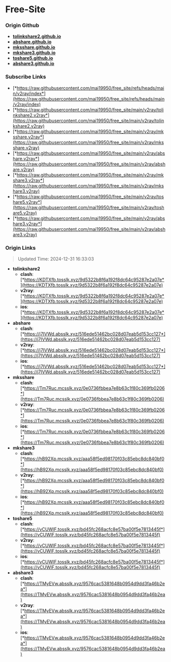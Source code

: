 # Free-Site

### Origin Github

- [**tolinkshare2.github.io**](https://github.com/tolinkshare2/tolinkshare2.github.io)
- [**abshare.github.io**](https://github.com/abshare/abshare.github.io)
- [**mksshare.github.io**](https://github.com/mksshare/mksshare.github.io)
- [**mkshare3.github.io**](https://github.com/mkshare3/mkshare3.github.io)
- [**toshare5.github.io**](https://github.com/toshare5/toshare5.github.io)
- [**abshare3.github.io**](https://github.com/abshare3/abshare3.github.io)

### Subscribe Links

- [*https://raw.githubusercontent.com/mai19950/free_site/refs/heads/main/v2ray/index*](https://raw.githubusercontent.com/mai19950/free_site/refs/heads/main/v2ray/index)
- [*https://raw.githubusercontent.com/mai19950/free_site/main/v2ray/tolinkshare2.v2ray*](https://raw.githubusercontent.com/mai19950/free_site/main/v2ray/tolinkshare2.v2ray)
- [*https://raw.githubusercontent.com/mai19950/free_site/main/v2ray/mksshare.v2ray*](https://raw.githubusercontent.com/mai19950/free_site/main/v2ray/mksshare.v2ray)
- [*https://raw.githubusercontent.com/mai19950/free_site/main/v2ray/abshare.v2ray*](https://raw.githubusercontent.com/mai19950/free_site/main/v2ray/abshare.v2ray)
- [*https://raw.githubusercontent.com/mai19950/free_site/main/v2ray/mkshare3.v2ray*](https://raw.githubusercontent.com/mai19950/free_site/main/v2ray/mkshare3.v2ray)
- [*https://raw.githubusercontent.com/mai19950/free_site/main/v2ray/toshare5.v2ray*](https://raw.githubusercontent.com/mai19950/free_site/main/v2ray/toshare5.v2ray)
- [*https://raw.githubusercontent.com/mai19950/free_site/main/v2ray/abshare3.v2ray*](https://raw.githubusercontent.com/mai19950/free_site/main/v2ray/abshare3.v2ray)

### Origin Links

> Updated Time: 2024-12-31 16:33:03

- **tolinkshare2**
  - **clash**: [*https://KDTXfb.tosslk.xyz/9d5322b8f6a192f8dc64c95287e2a07e*](https://KDTXfb.tosslk.xyz/9d5322b8f6a192f8dc64c95287e2a07e)
  - **v2ray**: [*https://KDTXfb.tosslk.xyz/9d5322b8f6a192f8dc64c95287e2a07e*](https://KDTXfb.tosslk.xyz/9d5322b8f6a192f8dc64c95287e2a07e)
  - **ios**: [*https://KDTXfb.tosslk.xyz/9d5322b8f6a192f8dc64c95287e2a07e*](https://KDTXfb.tosslk.xyz/9d5322b8f6a192f8dc64c95287e2a07e)
- **abshare**
  - **clash**: [*https://j7IVWd.absslk.xyz/516ede51462bc028d07eab5d153cc127*](https://j7IVWd.absslk.xyz/516ede51462bc028d07eab5d153cc127)
  - **v2ray**: [*https://j7IVWd.absslk.xyz/516ede51462bc028d07eab5d153cc127*](https://j7IVWd.absslk.xyz/516ede51462bc028d07eab5d153cc127)
  - **ios**: [*https://j7IVWd.absslk.xyz/516ede51462bc028d07eab5d153cc127*](https://j7IVWd.absslk.xyz/516ede51462bc028d07eab5d153cc127)
- **mksshare**
  - **clash**: [*https://Tm7Ruc.mcsslk.xyz/0e0736fbbea7e8b63c1f80c369fb0206*](https://Tm7Ruc.mcsslk.xyz/0e0736fbbea7e8b63c1f80c369fb0206)
  - **v2ray**: [*https://Tm7Ruc.mcsslk.xyz/0e0736fbbea7e8b63c1f80c369fb0206*](https://Tm7Ruc.mcsslk.xyz/0e0736fbbea7e8b63c1f80c369fb0206)
  - **ios**: [*https://Tm7Ruc.mcsslk.xyz/0e0736fbbea7e8b63c1f80c369fb0206*](https://Tm7Ruc.mcsslk.xyz/0e0736fbbea7e8b63c1f80c369fb0206)
- **mkshare3**
  - **clash**: [*https://hB92Xp.mcsslk.xyz/aaa58f5ed98170f03c85ebc8dc840bf0*](https://hB92Xp.mcsslk.xyz/aaa58f5ed98170f03c85ebc8dc840bf0)
  - **v2ray**: [*https://hB92Xp.mcsslk.xyz/aaa58f5ed98170f03c85ebc8dc840bf0*](https://hB92Xp.mcsslk.xyz/aaa58f5ed98170f03c85ebc8dc840bf0)
  - **ios**: [*https://hB92Xp.mcsslk.xyz/aaa58f5ed98170f03c85ebc8dc840bf0*](https://hB92Xp.mcsslk.xyz/aaa58f5ed98170f03c85ebc8dc840bf0)
- **toshare5**
  - **clash**: [*https://vCUWlF.tosslk.xyz/bd45fc268acfc8e57ba00f5e7813445f*](https://vCUWlF.tosslk.xyz/bd45fc268acfc8e57ba00f5e7813445f)
  - **v2ray**: [*https://vCUWlF.tosslk.xyz/bd45fc268acfc8e57ba00f5e7813445f*](https://vCUWlF.tosslk.xyz/bd45fc268acfc8e57ba00f5e7813445f)
  - **ios**: [*https://vCUWlF.tosslk.xyz/bd45fc268acfc8e57ba00f5e7813445f*](https://vCUWlF.tosslk.xyz/bd45fc268acfc8e57ba00f5e7813445f)
- **abshare3**
  - **clash**: [*https://TMyEVw.absslk.xyz/9576cac5381648b0954d9dd3fa46b2ea*](https://TMyEVw.absslk.xyz/9576cac5381648b0954d9dd3fa46b2ea)
  - **v2ray**: [*https://TMyEVw.absslk.xyz/9576cac5381648b0954d9dd3fa46b2ea*](https://TMyEVw.absslk.xyz/9576cac5381648b0954d9dd3fa46b2ea)
  - **ios**: [*https://TMyEVw.absslk.xyz/9576cac5381648b0954d9dd3fa46b2ea*](https://TMyEVw.absslk.xyz/9576cac5381648b0954d9dd3fa46b2ea)
